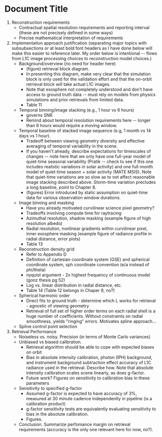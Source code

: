 # Document Title
1. Reconstruction requirements 
    - Contractual spatial resolution requirements and reporting interval (these are not precisely defined in some ways) 
    - Precise mathematical interpretation of requirements 
2. Implementation approach justification (separating major topics with subsubsections or at least bold font headers as I have done below will make this easier to reference later.  My order below is intentional -- flows from L1C image processing choices to reconstruction model choices.)
    - Background/overview (no need for header here)
        - (figure) retrieval block diagram. 
        -  In presenting this diagram, make very clear that the simulation block is only used for the validation effort and that the on-orbit retrieval block will take actual L1C images.
        - Note that exosphere not completely understood and don’t have access to ground truth data -- must rely on models from physics simulations and prior retrievals from limited data.  
        - Table 11
    - Temporal binning/image stacking (e.g., 1 hour vs 6 hours)
        - governs SNR
        - Remind about temporal resolution requirements here -- longer than 6 hours would require a moving window.
    - Temporal baseline of stacked image sequence (e.g, 1 month vs 14 days vs 1 hour).  
        - Tradeoff between viewing geometry diversity and effective averaging of temporal variability in the scene.  
        - If you haven't already, describe expectations for timescales of changes -- note here that we only have one full-year model of quiet-time seasonal variability (Pratik -- check to see if this one includes realistic variations in solar activity) and one full-month model of quiet-time season + solar activity (MATE MSIS).   Note that quiet-time variations are so slow as to not affect reasonable image stacking described above.  Storm-time variation precludes a long baseline, point to Chapter 8.
        -  (figures) Error introduced by static assumption on quiet-time data for various observation window durations.
    - Image binning and masking 
        - Have you already motivated curvilinear science pixel geometry?
        - Tradeoffs involving compute time for raytracing
        - Azimuthal resolution, shadow masking (example figure of high resolution albedo)
        - Radial resolution, nonlinear gradients within curvilinear pixel, inner exosphere masking (example figure of radiance profile in radial distance, error plots)
        - Table 13
    - Reconstruction density grid 
        - Refer to Appendix D
        - Definition of cartesian coordinate system (GSE) and spherical coordinate system, sph coordinate convention (e/a instead of phi/theta)
        - nyquist argument - 2x highest frequency of continuous model (gonz thesis pg 52) 
        - Log vs. linear distribution in radial distance, etc.
        - Table 14 (Table 12 belongs in Chaper 8, no?)
    - Spherical harmonic order 
        - Direct fits to ground truth - determine which L works for retrieval - agnostic of viewing geometry 
        - Retrieval of full set of higher order terms on each radial shell is a huge number of coefficients.  Without constraints on radial smoothness, yields "ringing" errors.  Motivates spline approach...
    - Spline control point selection
3. Retrieval Performance 
    - Noiseless vs. noisy.  Precision (in terms of Monte Carlo variances)
    - Unbiased vs biased calibration.  
        - Retrieval algorithm should be able to cope with expected biases on orbit
        - Bias in absolute intensity calibration, photon (IPH) background, and instrument background subtraction effect accuracy of L1C radiance used in the retrieval.  Describe how.  Note that absolute intensity calibration scales scene linearly, as does g-factor.
        - Future work?  Figures on sensitivity to calibration bias in these parameters
    - Sensitivity to specified g-factor
        - Assumed g-factor is expected to have accuracy of 3%, measured at 30 minute cadence independently in pipeline (is a calibration product)
        - g-factor sensitivity tests are equivalently evaluating sensitivity to bias in the absolute calibration.
        - Figures.
    - Conclusion.  Summarize perfomance margin on retrieval requirements (accuracy is the only one relevant here for now, no?).



